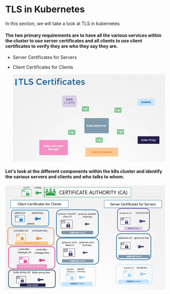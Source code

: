 # TLS in Kubernetes
  
In this section, we will take a look at TLS in kubernetes

#### The two primary requirements are to have all the various services within the cluster to use server certificates and all clients to use client certificates to verify they are who they say they are.
- Server Certificates for Servers
- Client Certificates for Clients

  ![tls](../images/tls.PNG)
  
#### Let's look at the different components within the k8s cluster and identify the various servers and clients and who talks to whom.

  ![certs](../images/certs.PNG)
  
